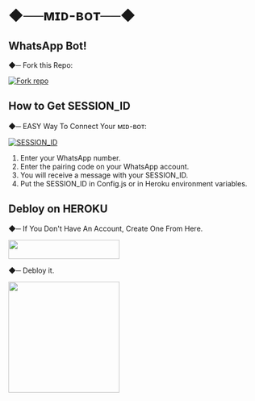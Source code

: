 # ◆──ᴍɪᴅ-ʙᴏᴛ──◆

## WhatsApp Bot!
 
◆─ Fork this Repo:

<a href="https://github.com/midsoune/MidSoune-BOT/fork"><img alt="Fork repo" src="https://camo.githubusercontent.com/0a7114a3aaac8e5b9202440a812715420b9102f0d47750c6744c806f44a8c7d0/68747470733a2f2f696d672e736869656c64732e696f2f62616467652f466f726b205265706f2d3130303030303f7374796c653d666f722d7468652d6261646765266c6f676f3d7363616e266c6f676f436f6c6f723d7768697465266c6162656c436f6c6f723d626c61636b26636f6c6f723d626c61636b" data-canonical-src="https://img.shields.io/badge/Fork Repo-100000?style=for-the-badge&amp;logo=scan&amp;logoColor=white&amp;labelColor=black&amp;color=black"></a>

## How to Get SESSION_ID

◆─ EASY Way To Connect Your ᴍɪᴅ-ʙᴏᴛ:

<a href="https://paringcode-9b409aad4967.herokuapp.com/pair" target="_blank">
<img src="https://camo.githubusercontent.com/6c20e67894f3bc86e883e23af4dce5adf8bbbea74b97fe37cc943cc4c35bda8e/68747470733a2f2f696d672e736869656c64732e696f2f62616467652f53657373696f6e5f69642d3130303030303f7374796c653d666f722d7468652d6261646765266c6f676f3d7363616e266c6f676f436f6c6f723d7768697465266c6162656c436f6c6f723d626c61636b26636f6c6f723d626c61636b" alt="SESSION_ID" />
</a>

1. Enter your WhatsApp number.
2. Enter the pairing code on your WhatsApp account.
3. You will receive a message with your SESSION_ID.
4. Put the SESSION_ID in Config.js or in Heroku environment variables.


## Debloy on HEROKU

◆─ If You Don't Have An Account, Create One From Here.

<a href="https://signup.heroku.com" rel="nofollow"> <img src="https://camo.githubusercontent.com/d99bd9e3f8e4cf465ad178f0f7142ee1cc0befc4ea190b0820a9d6ec1bca5c90/68747470733a2f2f696d672e736869656c64732e696f2f62616467652f6865726f6b752532304163636f756e742d626c75653f7374796c653d666f722d7468652d6261646765266c6f676f3d6865726f6b75" width="220" height="38.45" data-canonical-src="https://img.shields.io/badge/heroku%20Account-blue?style=for-the-badge&amp;logo=heroku"></a>

◆─ Debloy it.

<a href="https://dashboard.heroku.com/new-app?template=https://github.com/midsoune/MidSoune-BOT/" rel="nofollow"> <img src="https://encrypted-tbn0.gstatic.com/images?q=tbn:ANd9GcQzjcXMgi_AdkaF1D1xT2vQ2dwrnjsCgcrFi-lvVbUAu3e6UvOUnURP_c34c4sSGpufox0&usqp=CAU" width="220"></a>
